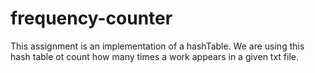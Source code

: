 # frequency-counter

This assignment is an implementation of a hashTable. We are using this hash table ot count how many times a work appears in a given txt file.
